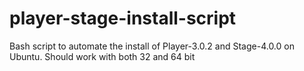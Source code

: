 player-stage-install-script
===========================

Bash script to automate the install of Player-3.0.2 and Stage-4.0.0 on Ubuntu. Should work with both 32 and 64 bit